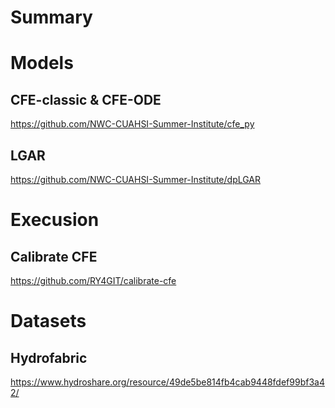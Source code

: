 # Summary

# Models
## CFE-classic & CFE-ODE
https://github.com/NWC-CUAHSI-Summer-Institute/cfe_py

## LGAR
https://github.com/NWC-CUAHSI-Summer-Institute/dpLGAR


# Execusion 
## Calibrate CFE
https://github.com/RY4GIT/calibrate-cfe

# Datasets
## Hydrofabric
https://www.hydroshare.org/resource/49de5be814fb4cab9448fdef99bf3a42/

